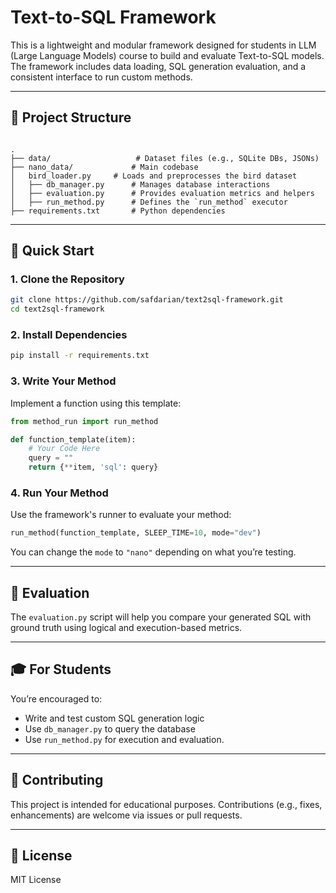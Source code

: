 
# Text-to-SQL Framework

This is a lightweight and modular framework designed for students in LLM (Large Language Models) course to build and evaluate Text-to-SQL models. The framework includes data loading, SQL generation evaluation, and a consistent interface to run custom methods.

---

## 📁 Project Structure

```

.
├── data/                   # Dataset files (e.g., SQLite DBs, JSONs)
├── nano_data/             # Main codebase
│   bird_loader.py     # Loads and preprocesses the bird dataset
│   ├── db_manager.py      # Manages database interactions
│   ├── evaluation.py      # Provides evaluation metrics and helpers
│   ├── run_method.py      # Defines the `run_method` executor
├── requirements.txt       # Python dependencies

````

---

## 🚀 Quick Start

### 1. **Clone the Repository**

```bash
git clone https://github.com/safdarian/text2sql-framework.git
cd text2sql-framework
````

### 2. **Install Dependencies**

```bash
pip install -r requirements.txt
```

### 3. **Write Your Method**

Implement a function using this template:

````python
from method_run import run_method

def function_template(item):
    # Your Code Here
    query = ""
    return {**item, 'sql': query}
````

### 4. **Run Your Method**

Use the framework's runner to evaluate your method:

```python
run_method(function_template, SLEEP_TIME=10, mode="dev")
```

You can change the `mode` to `"nano"` depending on what you’re testing.

---

## 🧪 Evaluation

The `evaluation.py` script will help you compare your generated SQL with ground truth using logical and execution-based metrics.

---

## 🎓 For Students

You’re encouraged to:

* Write and test custom SQL generation logic
* Use `db_manager.py` to query the database
* Use `run_method.py` for execution and evaluation.

---

## 🤝 Contributing

This project is intended for educational purposes. Contributions (e.g., fixes, enhancements) are welcome via issues or pull requests.

---

## 📄 License

MIT License


